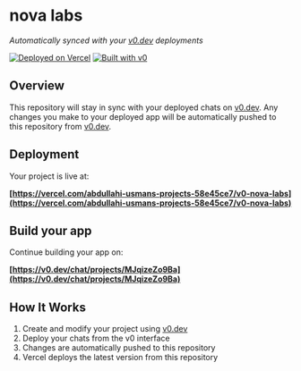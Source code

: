 # nova labs

*Automatically synced with your [v0.dev](https://v0.dev) deployments*

[![Deployed on Vercel](https://img.shields.io/badge/Deployed%20on-Vercel-black?style=for-the-badge&logo=vercel)](https://vercel.com/abdullahi-usmans-projects-58e45ce7/v0-nova-labs)
[![Built with v0](https://img.shields.io/badge/Built%20with-v0.dev-black?style=for-the-badge)](https://v0.dev/chat/projects/MJqizeZo9Ba)

## Overview

This repository will stay in sync with your deployed chats on [v0.dev](https://v0.dev).
Any changes you make to your deployed app will be automatically pushed to this repository from [v0.dev](https://v0.dev).

## Deployment

Your project is live at:

**[https://vercel.com/abdullahi-usmans-projects-58e45ce7/v0-nova-labs](https://vercel.com/abdullahi-usmans-projects-58e45ce7/v0-nova-labs)**

## Build your app

Continue building your app on:

**[https://v0.dev/chat/projects/MJqizeZo9Ba](https://v0.dev/chat/projects/MJqizeZo9Ba)**

## How It Works

1. Create and modify your project using [v0.dev](https://v0.dev)
2. Deploy your chats from the v0 interface
3. Changes are automatically pushed to this repository
4. Vercel deploys the latest version from this repository